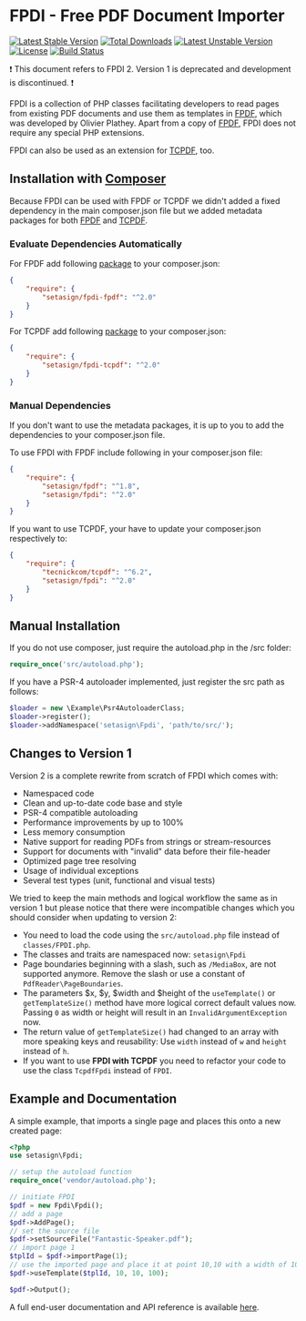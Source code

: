 FPDI - Free PDF Document Importer
=================================

[![Latest Stable Version](https://poser.pugx.org/setasign/fpdi/v/stable.svg)](https://packagist.org/packages/setasign/fpdi)
[![Total Downloads](https://poser.pugx.org/setasign/fpdi/downloads.svg)](https://packagist.org/packages/setasign/fpdi)
[![Latest Unstable Version](https://poser.pugx.org/setasign/fpdi/v/unstable.svg)](https://packagist.org/packages/setasign/fpdi)
[![License](https://poser.pugx.org/setasign/fpdi/license.svg)](https://packagist.org/packages/setasign/fpdi)
[![Build Status](https://travis-ci.org/Setasign/FPDI.svg?branch=development)](https://travis-ci.org/Setasign/FPDI)

:heavy_exclamation_mark: This document refers to FPDI 2. Version 1 is deprecated and development is discontinued. :heavy_exclamation_mark: 

FPDI is a collection of PHP classes facilitating developers to read pages from existing PDF
documents and use them as templates in [FPDF](http://www.fpdf.org), which was developed by Olivier Plathey. Apart
from a copy of [FPDF](http://www.fpdf.org), FPDI does not require any special PHP extensions.

FPDI can also be used as an extension for [TCPDF](https://github.com/tecnickcom/TCPDF), too.

## Installation with [Composer](https://packagist.org/packages/setasign/fpdi)

Because FPDI can be used with FPDF or TCPDF we didn't added a fixed dependency in the main
composer.json file but we added metadata packages for both 
[FPDF](https://github.com/Setasign/FPDI-FPDF) and 
[TCPDF](https://github.com/Setasign/FPDI-TCPDF).

### Evaluate Dependencies Automatically

For FPDF add following [package](https://github.com/Setasign/FPDI-FPDF) to your composer.json:
```json
{
    "require": {
        "setasign/fpdi-fpdf": "^2.0"
    }
}
```

For TCPDF add following [package](https://github.com/Setasign/FPDI-TCPDF) to your composer.json:
```json
{
    "require": {
        "setasign/fpdi-tcpdf": "^2.0"
    }
}
```

### Manual Dependencies

If you don't want to use the metadata packages, it is up to you to add the dependencies to your
composer.json file.

To use FPDI with FPDF include following in your composer.json file:

```json
{
    "require": {
        "setasign/fpdf": "^1.8",
        "setasign/fpdi": "^2.0"
    }
}
```

If you want to use TCPDF, your have to update your composer.json respectively to:

```json
{
    "require": {
        "tecnickcom/tcpdf": "^6.2",
        "setasign/fpdi": "^2.0"
    }
}
```

## Manual Installation

If you do not use composer, just require the autoload.php in the /src folder:

```php
require_once('src/autoload.php');
```

If you have a PSR-4 autoloader implemented, just register the src path as follows:
```php
$loader = new \Example\Psr4AutoloaderClass;
$loader->register();
$loader->addNamespace('setasign\Fpdi', 'path/to/src/');
```

## Changes to Version 1

Version 2 is a complete rewrite from scratch of FPDI which comes with:
- Namespaced code
- Clean and up-to-date code base and style
- PSR-4 compatible autoloading
- Performance improvements by up to 100%
- Less memory consumption
- Native support for reading PDFs from strings or stream-resources
- Support for documents with "invalid" data before their file-header
- Optimized page tree resolving
- Usage of individual exceptions
- Several test types (unit, functional and visual tests)

We tried to keep the main methods and logical workflow the same as in version 1 but please
notice that there were incompatible changes which you should consider when updating to
version 2:
- You need to load the code using the `src/autoload.php` file instead of `classes/FPDI.php`.
- The classes and traits are namespaced now: `setasign\Fpdi`
- Page boundaries beginning with a slash, such as `/MediaBox`, are not supported anymore. Remove
  the slash or use a constant of `PdfReader\PageBoundaries`.
- The parameters $x, $y, $width and $height of the `useTemplate()` or `getTemplateSize()`
  method have more logical correct default values now. Passing `0` as width or height will
  result in an `InvalidArgumentException` now.
- The return value of `getTemplateSize()` had changed to an array with more speaking keys
  and reusability: Use `width` instead of `w` and `height` instead of `h`.
- If you want to use **FPDI with TCPDF** you need to refactor your code to use the class `TcpdfFpdi`
instead of `FPDI`.

## Example and Documentation

A simple example, that imports a single page and places this onto a new created page:

```php
<?php
use setasign\Fpdi;

// setup the autoload function
require_once('vendor/autoload.php');

// initiate FPDI
$pdf = new Fpdi\Fpdi();
// add a page
$pdf->AddPage();
// set the source file
$pdf->setSourceFile("Fantastic-Speaker.pdf");
// import page 1
$tplId = $pdf->importPage(1);
// use the imported page and place it at point 10,10 with a width of 100 mm
$pdf->useTemplate($tplId, 10, 10, 100);

$pdf->Output();            
```

A full end-user documentation and API reference is available [here](https://manuals.setasign.com/fpdi-manual/).